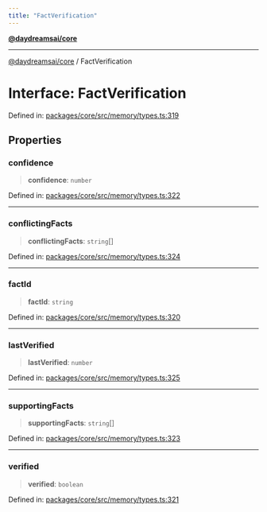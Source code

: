 ```yaml
---
title: "FactVerification"
---
```


[**@daydreamsai/core**](./api-reference.md)

***

[@daydreamsai/core](./api-reference.md) / FactVerification

# Interface: FactVerification

Defined in: [packages/core/src/memory/types.ts:319](https://github.com/dojoengine/daydreams/blob/bbf75946e0d6d99fbdde4cebb2f8a4e8926724f1/packages/core/src/memory/types.ts#L319)

## Properties

### confidence

> **confidence**: `number`

Defined in: [packages/core/src/memory/types.ts:322](https://github.com/dojoengine/daydreams/blob/bbf75946e0d6d99fbdde4cebb2f8a4e8926724f1/packages/core/src/memory/types.ts#L322)

***

### conflictingFacts

> **conflictingFacts**: `string`[]

Defined in: [packages/core/src/memory/types.ts:324](https://github.com/dojoengine/daydreams/blob/bbf75946e0d6d99fbdde4cebb2f8a4e8926724f1/packages/core/src/memory/types.ts#L324)

***

### factId

> **factId**: `string`

Defined in: [packages/core/src/memory/types.ts:320](https://github.com/dojoengine/daydreams/blob/bbf75946e0d6d99fbdde4cebb2f8a4e8926724f1/packages/core/src/memory/types.ts#L320)

***

### lastVerified

> **lastVerified**: `number`

Defined in: [packages/core/src/memory/types.ts:325](https://github.com/dojoengine/daydreams/blob/bbf75946e0d6d99fbdde4cebb2f8a4e8926724f1/packages/core/src/memory/types.ts#L325)

***

### supportingFacts

> **supportingFacts**: `string`[]

Defined in: [packages/core/src/memory/types.ts:323](https://github.com/dojoengine/daydreams/blob/bbf75946e0d6d99fbdde4cebb2f8a4e8926724f1/packages/core/src/memory/types.ts#L323)

***

### verified

> **verified**: `boolean`

Defined in: [packages/core/src/memory/types.ts:321](https://github.com/dojoengine/daydreams/blob/bbf75946e0d6d99fbdde4cebb2f8a4e8926724f1/packages/core/src/memory/types.ts#L321)
